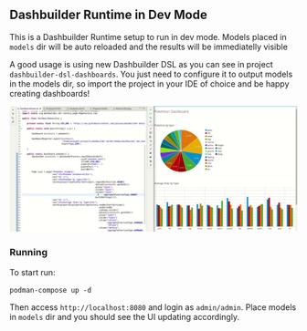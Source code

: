 Dashbuilder Runtime in Dev Mode
--

This is a Dashbuilder Runtime setup to run in dev mode. Models placed in `models` dir will be auto reloaded and the results will be immediatelly visible

A good usage is using new Dashbuilder DSL as you can see in project `dashbuilder-dsl-dashboards`. You just need to configure it to output models in the models dir, so import the project in your IDE of choice and be happy creating dashboards!

![Real time dashboard](./pokemon_data_update.gif)


### Running

To start run:
```
podman-compose up -d
```

Then access `http://localhost:8080` and login as `admin/admin`. Place models in `models` dir and you should see the UI updating accordingly.
